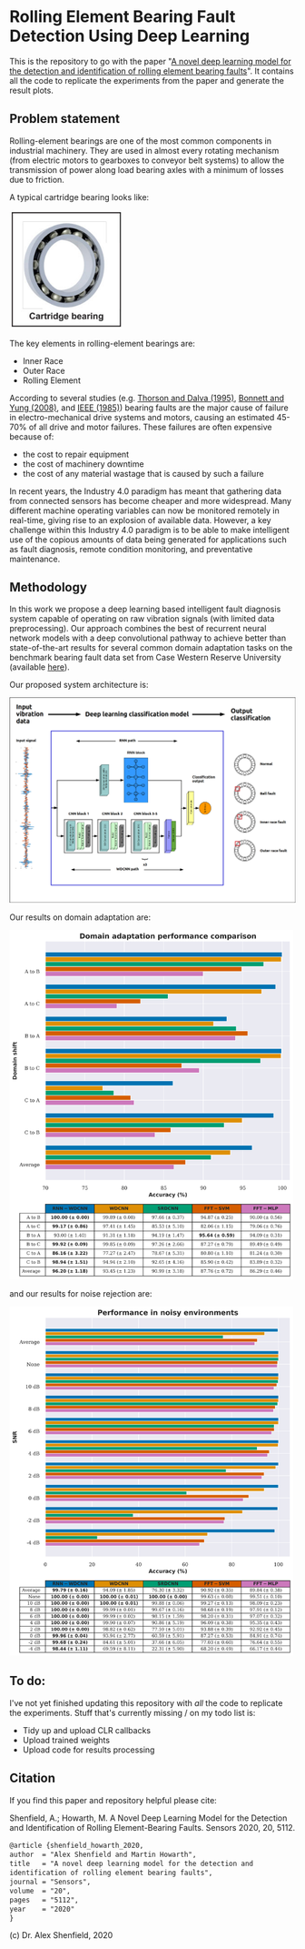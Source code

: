 # Rolling Element Bearing Fault Detection Using Deep Learning

This is the repository to go with the paper "[A novel deep learning model for the detection and identification of rolling element bearing faults](https://doi.org/10.3390/s20185112)". It contains all the code to replicate the experiments from the paper and generate the result plots.

## Problem statement

Rolling-element bearings are one of the most common components in industrial machinery. They are used in almost every rotating mechanism (from electric motors to gearboxes to conveyor belt systems) to allow the transmission of power along load bearing axles with a minimum of losses due to friction.

A typical cartridge bearing looks like:

<img src="./figures/cartridge_bearing.jpg" alt="Cartridge Bearing" width="200"/>

The key elements in rolling-element bearings are:

- Inner Race
- Outer Race
- Rolling Element

According to several studies (e.g. [Thorson and Dalva (1995)](https://ieeexplore.ieee.org/stamp/stamp.jsp?arnumber=464536), [Bonnett and Yung (2008)](https://ieeexplore.ieee.org/abstract/document/4432942), and [IEEE (1985)](https://ieeexplore.ieee.org/document/4158071)) bearing faults are the major cause of failure in electro-mechanical drive systems and motors, causing an estimated 45-70% of all drive and motor failures. These failures are often expensive because of:

- the cost to repair equipment 
- the cost of machinery downtime 
- the cost of any material wastage that is caused by such a failure 

In recent years, the Industry 4.0 paradigm has meant that gathering data from connected sensors has become cheaper and more widespread. Many different machine operating variables can now be monitored remotely in real-time, giving rise to an explosion of available data. However, a key challenge within this Industry 4.0 paradigm is to be able to make intelligent use of the copious amounts of data being generated for applications such as fault diagnosis, remote condition monitoring, and preventative maintenance.

## Methodology

In this work we propose a deep learning based intelligent fault diagnosis system capable of operating on raw vibration signals (with limited data preprocessing). Our approach combines the best of recurrent neural network models with a deep convolutional pathway to achieve better than state-of-the-art results for several common domain adaptation tasks on the benchmark bearing fault data set from Case Western Reserve University (available [here](https://csegroups.case.edu/bearingdatacenter/pages/apparatus-procedures)).

Our proposed system architecture is:

<img src="./figures/graphical_abstract_sensors.png" alt="The RNN-WDCNN architecture" width="750"/>

Our results on domain adaptation are:

<img src="./figures/fig_8.png" alt="Load adaptation results" width="500"/>

and our results for noise rejection are:

<img src="./figures/fig_12.png" alt="Noise rejection results" width="500"/>

## To do:

I've not yet finished updating this repository with _all_ the code to replicate the experiments. Stuff that's currently missing / on my todo list is:

- Tidy up and upload CLR callbacks
- Upload trained weights
- Upload code for results processing

## Citation 

If you find this paper and repository helpful please cite:

Shenfield, A.; Howarth, M. A Novel Deep Learning Model for the Detection and Identification of Rolling Element-Bearing Faults. Sensors 2020, 20, 5112.

```
@article {shenfield_howarth_2020,
author  = "Alex Shenfield and Martin Howarth",
title   = "A novel deep learning model for the detection and identification of rolling element bearing faults",
journal = "Sensors",
volume  = "20",
pages   = "5112",
year    = "2020"
}
```


(c) Dr. Alex Shenfield, 2020
